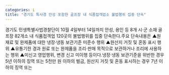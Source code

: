```yaml
---
categories: i
title: "경기도 특사경 안성 포함한 골프장 내 식품접객업소 불법행위 집중 단속"
---
```

경기도 민생특별사법경찰단이 10월 4일부터 14일까지 안성, 용인 등 8개 시·군 소재 골프장 82개소 내 식품접객업 120곳의 불법행위를 집중 단속한다.주요 단속내용은 ▲원재료 및 완제품에 대한 냉장‧냉동 보관기준 미준수 행위 ▲원산지 거짓 및 혼동 표시 행위 ▲유통기한 경과 원료 또는 완제품을 조리‧판매 목적으로 보관하거나 조리에 사용하는 행위 ▲미신고 영업행위, 변경 신고 미이행 등이다.냉장·냉동 보관기준을 위반한 경우 5년 이하의 징역 또는 5천만 원 이하의 벌금, 원산지 거짓 및 혼동 표시하는 경우 7년 이하의 징역 또는
